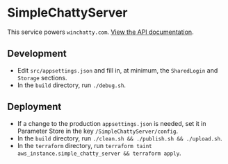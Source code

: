# SimpleChattyServer

This service powers `winchatty.com`. [View the API documentation](https://github.com/latestchatty/simple-chatty-server/blob/master/doc/api.md).

## Development

- Edit `src/appsettings.json` and fill in, at minimum, the `SharedLogin` and `Storage` sections.
- In the `build` directory, run `./debug.sh`.

## Deployment

- If a change to the production `appsettings.json` is needed, set it in Parameter Store in the key `/SimpleChattyServer/config`.
- In the `build` directory, run `./clean.sh && ./publish.sh && ./upload.sh`.
- In the `terraform` directory, run `terraform taint aws_instance.simple_chatty_server && terraform apply`.
